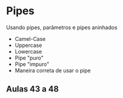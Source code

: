# Pipes

Usando pipes, parâmetros e pipes aninhados
- Camel-Case
- Uppercase
- Lowercase
- Pipe "puro"
- Pipe "impuro"
- Maneira correta de usar o pipe


## Aulas 43 a 48 